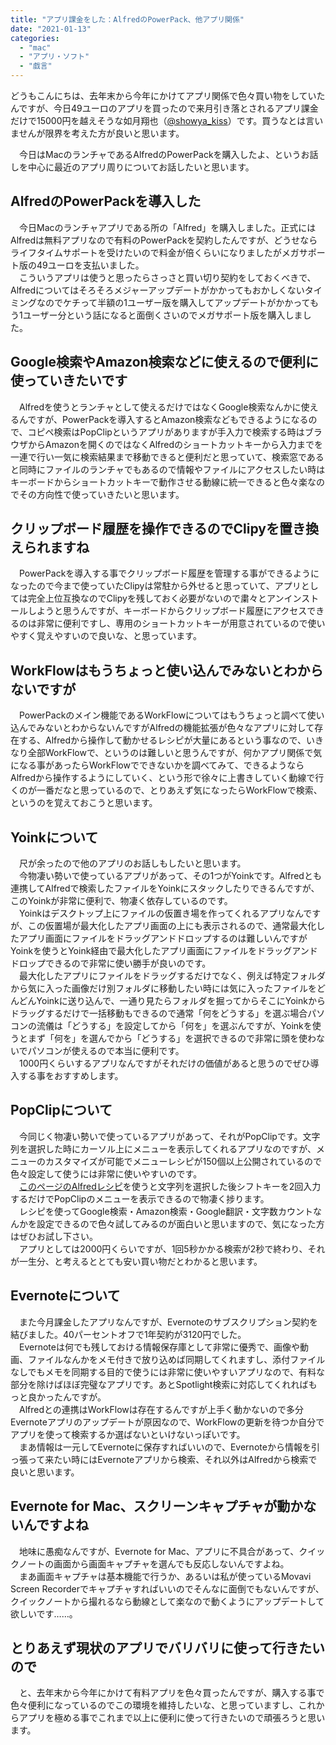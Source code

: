 ```yaml
---
title: "アプリ課金をした：AlfredのPowerPack、他アプリ関係"
date: "2021-01-13"
categories: 
  - "mac"
  - "アプリ・ソフト"
  - "戯言"
---
```


どうもこんにちは、去年末から今年にかけてアプリ関係で色々買い物をしていたんですが、今日49ユーロのアプリを買ったので来月引き落とされるアプリ課金だけで15000円を越えそうな如月翔也（[@showya\_kiss](http://twitter.com/showya_kiss)）です。買うなとは言いませんが限界を考えた方が良いと思います。  
  
　今日はMacのランチャであるAlfredのPowerPackを購入したよ、というお話しを中心に最近のアプリ周りについてお話したいと思います。  

## AlfredのPowerPackを導入した

　今日Macのランチャアプリである所の「Alfred」を購入しました。正式にはAlfredは無料アプリなので有料のPowerPackを契約したんですが、どうせならライフタイムサポートを受けたいので料金が倍くらいになりましたがメガサポート版の49ユーロを支払いました。  
　こういうアプリは使うと思ったらさっさと買い切り契約をしておくべきで、Alfredについてはそろそろメジャーアップデートがかかってもおかしくないタイミングなのでケチって半額の1ユーザー版を購入してアップデートがかかってもう1ユーザー分という話になると面倒くさいのでメガサポート版を購入しました。  

## Google検索やAmazon検索などに使えるので便利に使っていきたいです

　Alfredを使うとランチャとして使えるだけではなくGoogle検索なんかに使えるんですが、PowerPackを導入するとAmazon検索などもできるようになるので、コピペ検索はPopClipというアプリがありますが手入力で検索する時はブラウザからAmazonを開くのではなくAlfredのショートカットキーから入力までを一連で行い一気に検索結果まで移動できると便利だと思っていて、検索窓であると同時にファイルのランチャでもあるので情報やファイルにアクセスしたい時はキーボードからショートカットキーで動作させる動線に統一できると色々楽なのでその方向性で使っていきたいと思います。  

## クリップボード履歴を操作できるのでClipyを置き換えられますね

　PowerPackを導入する事でクリップボード履歴を管理する事ができるようになったので今まで使っていたClipyは常駐から外せると思っていて、アプリとしては完全上位互換なのでClipyを残しておく必要がないので粛々とアンインストールしようと思うんですが、キーボードからクリップボード履歴にアクセスできるのは非常に便利ですし、専用のショートカットキーが用意されているので使いやすく覚えやすいので良いな、と思っています。  

## WorkFlowはもうちょっと使い込んでみないとわからないですが

　PowerPackのメイン機能であるWorkFlowについてはもうちょっと調べて使い込んでみないとわからないんですがAlfredの機能拡張が色々なアプリに対して存在する、Alfredから操作して動かせるレシピが大量にあるという事なので、いきなり全部WorkFlowで、というのは難しいと思うんですが、何かアプリ関係で気になる事があったらWorkFlowでできないかを調べてみて、できるようならAlfredから操作するようにしていく、という形で徐々に上書きしていく動線で行くのが一番だなと思っているので、とりあえず気になったらWorkFlowで検索、というのを覚えておこうと思います。  

## Yoinkについて

　尺が余ったので他のアプリのお話しもしたいと思います。  
　今物凄い勢いで使っているアプリがあって、その1つがYoinkです。Alfredとも連携してAlfredで検索したファイルをYoinkにスタックしたりできるんですが、このYoinkが非常に便利で、物凄く依存しているのです。  
　Yoinkはデスクトップ上にファイルの仮置き場を作ってくれるアプリなんですが、この仮置場が最大化したアプリ画面の上にも表示されるので、通常最大化したアプリ画面にファイルをドラッグアンドドロップするのは難しいんですがYoinkを使うとYoink経由で最大化したアプリ画面にファイルをドラッグアンドドロップできるので非常に使い勝手が良いのです。  
　最大化したアプリにファイルをドラッグするだけでなく、例えば特定フォルダから気に入った画像だけ別フォルダに移動したい時には気に入ったファイルをどんどんYoinkに送り込んで、一通り見たらフォルダを掘ってからそこにYoinkからドラッグするだけで一括移動もできるので通常「何をどうする」を選ぶ場合パソコンの流儀は「どうする」を設定してから「何を」を選ぶんですが、Yoinkを使うとまず「何を」を選んでから「どうする」を選択できるので非常に頭を使わないでパソコンが使えるので本当に便利です。  
　1000円くらいするアプリなんですがそれだけの価値があると思うのでぜひ導入する事をおすすめします。  

## PopClipについて

　今同じく物凄い勢いで使っているアプリがあって、それがPopClipです。文字列を選択した時にカーソル上にメニューを表示してくれるアプリなのですが、メニューのカスタマイズが可能でメニューレシピが150個以上公開されているので色々設定して使うには非常に使いやすいのです。  
　[このページのAlfredレシピ](https://gdgt.jp/2019/08/08/%E3%82%AD%E3%83%BC%E3%83%9C%E3%83%BC%E3%83%89%E6%93%8D%E4%BD%9C%E3%81%A7popclip%E3%82%92%E3%83%9D%E3%83%83%E3%83%97%E3%82%A2%E3%83%83%E3%83%97%E3%81%95%E3%81%9B%E3%82%8B%E3%80%81alfred%E3%81%AE/)を使うと文字列を選択した後シフトキーを2回入力するだけでPopClipのメニューを表示できるので物凄く捗ります。  
　レシピを使ってGoogle検索・Amazon検索・Google翻訳・文字数カウントなんかを設定できるので色々試してみるのが面白いと思いますので、気になった方はぜひお試し下さい。  
　アプリとしては2000円くらいですが、1回5秒かかる検索が2秒で終わり、それが一生分、と考えるととても安い買い物だとわかると思います。  

## Evernoteについて

　また今月課金したアプリなんですが、Evernoteのサブスクリプション契約を結びました。40パーセントオフで1年契約が3120円でした。  
　Evernoteは何でも残しておける情報保存庫として非常に優秀で、画像や動画、ファイルなんかをメモ付きで放り込めば同期してくれますし、添付ファイルなしでもメモを同期する目的で使うには非常に使いやすいアプリなので、有料な部分を除けばほぼ完璧なアプリです。あとSpotlight検索に対応してくれればもっと良かったんですが。  
　Alfredとの連携はWorkFlowは存在するんですが上手く動かないので多分Evernoteアプリのアップデートが原因なので、WorkFlowの更新を待つか自分でアプリを使って検索するか選ばないといけないっぽいです。  
　まあ情報は一元してEvernoteに保存すればいいので、Evernoteから情報を引っ張って来たい時にはEvernoteアプリから検索、それ以外はAlfredから検索で良いと思います。  

## Evernote for Mac、スクリーンキャプチャが動かないんですよね

　地味に愚痴なんですが、Evernote for Mac、アプリに不具合があって、クイックノートの画面から画面キャプチャを選んでも反応しないんですよね。  
　まあ画面キャプチャは基本機能で行うか、あるいは私が使っているMovavi Screen Recorderでキャプチャすればいいのでそんなに面倒でもないんですが、クイックノートから撮れるなら動線として楽なので動くようにアップデートして欲しいです……。  

## とりあえず現状のアプリでバリバリに使って行きたいので

　と、去年末から今年にかけて有料アプリを色々買ったんですが、購入する事で色々便利になっているのでこの環境を維持したいな、と思っていますし、これからアプリを極める事でこれまで以上に便利に使って行きたいので頑張ろうと思います。
